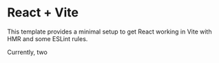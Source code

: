 # React + Vite

This template provides a minimal setup to get React working in Vite with HMR and some ESLint rules.

Currently, two
